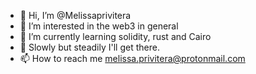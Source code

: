 - 👋 Hi, I’m @Melissaprivitera
- 👀 I’m interested in the web3 in general
- 🌱 I’m currently learning solidity, rust and Cairo
- 💞️ Slowly but steadily I'll get there.
- 📫 How to reach me melissa.privitera@protonmail.com

<!---
Melissaprivitera/Melissaprivitera is a ✨ special ✨ repository because its `README.md` (this file) appears on your GitHub profile.
You can click the Preview link to take a look at your changes.
--->
